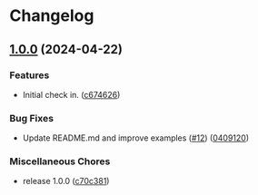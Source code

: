 # Changelog

## [1.0.0](https://github.com/streetsidesoftware/perf-bench/compare/v1.0.0...1.0.0) (2024-04-22)


### Features

* Initial check in. ([c674626](https://github.com/streetsidesoftware/perf-bench/commit/c674626cf9d04471d9c44718052a5172d48749dc))


### Bug Fixes

* Update README.md and improve examples ([#12](https://github.com/streetsidesoftware/perf-bench/issues/12)) ([0409120](https://github.com/streetsidesoftware/perf-bench/commit/040912029f2d4faea6ed1a65b37a5c9ac04c42ce))


### Miscellaneous Chores

* release 1.0.0 ([c70c381](https://github.com/streetsidesoftware/perf-bench/commit/c70c3819b00874ca762d48a9d09979f668c454c0))
